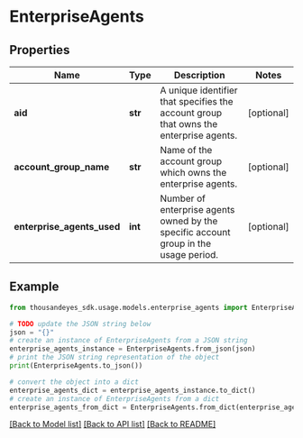 # EnterpriseAgents


## Properties

Name | Type | Description | Notes
------------ | ------------- | ------------- | -------------
**aid** | **str** | A unique identifier that specifies the account group that owns the enterprise agents. | [optional] 
**account_group_name** | **str** | Name of the account group which owns the enterprise agents. | [optional] 
**enterprise_agents_used** | **int** | Number of enterprise agents owned by the specific account group in the usage period. | [optional] 

## Example

```python
from thousandeyes_sdk.usage.models.enterprise_agents import EnterpriseAgents

# TODO update the JSON string below
json = "{}"
# create an instance of EnterpriseAgents from a JSON string
enterprise_agents_instance = EnterpriseAgents.from_json(json)
# print the JSON string representation of the object
print(EnterpriseAgents.to_json())

# convert the object into a dict
enterprise_agents_dict = enterprise_agents_instance.to_dict()
# create an instance of EnterpriseAgents from a dict
enterprise_agents_from_dict = EnterpriseAgents.from_dict(enterprise_agents_dict)
```
[[Back to Model list]](../README.md#documentation-for-models) [[Back to API list]](../README.md#documentation-for-api-endpoints) [[Back to README]](../README.md)


